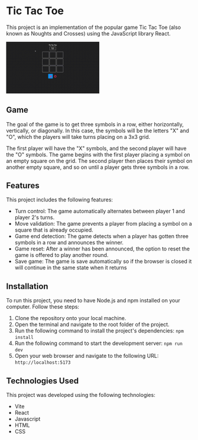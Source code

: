 # Tic Tac Toe

This project is an implementation of the popular game Tic Tac Toe (also known as Noughts and Crosses) using the JavaScript library React.
<p><img src="https://github.com/JOSEW383/tic-tac-toe/blob/master/public/tic-tac-toe_demo.gif" alt="Demo" width="50%" height="50%" /></p>

## Game

The goal of the game is to get three symbols in a row, either horizontally, vertically, or diagonally. In this case, the symbols will be the letters "X" and "O", which the players will take turns placing on a 3x3 grid.

The first player will have the "X" symbols, and the second player will have the "O" symbols. The game begins with the first player placing a symbol on an empty square on the grid. The second player then places their symbol on another empty square, and so on until a player gets three symbols in a row.

## Features

This project includes the following features:

- Turn control: The game automatically alternates between player 1 and player 2's turns.
- Move validation: The game prevents a player from placing a symbol on a square that is already occupied.
- Game end detection: The game detects when a player has gotten three symbols in a row and announces the winner.
- Game reset: After a winner has been announced, the option to reset the game is offered to play another round.
- Save game: The game is save automatically so if the browser is closed it will continue in the same state when it returns

## Installation

To run this project, you need to have Node.js and npm installed on your computer. Follow these steps:

1. Clone the repository onto your local machine.
2. Open the terminal and navigate to the root folder of the project.
3. Run the following command to install the project's dependencies: `npm install`
4. Run the following command to start the development server:  `npm run dev`
5. Open your web browser and navigate to the following URL: `http://localhost:5173`


## Technologies Used

This project was developed using the following technologies:

- Vite
- React
- Javascript
- HTML
- CSS

